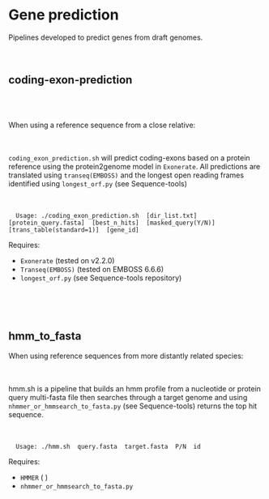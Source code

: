 # Gene prediction

Pipelines developed to predict genes from draft genomes. <br /> <br /> <br /> 



## coding-exon-prediction <br /> <br /> <br /> 


When using a reference sequence from a close relative:<br /> <br /> <br /> 


`coding_exon_prediction.sh`  will predict coding-exons based on a protein reference using the protein2genome model in `Exonerate`. All predictions are translated using `transeq(EMBOSS)` and the longest open reading frames identified using `longest_orf.py` (see Sequence-tools) <br /> <br /> <br /> 

  
      Usage: ./coding_exon_prediction.sh  [dir_list.txt]  [protein_query.fasta]  [best_n_hits]  [masked_query(Y/N)]  [trans_table(standard=1)]  [gene_id]



Requires:
* `Exonerate` (tested on v2.2.0)
* `Transeq(EMBOSS)` (tested on EMBOSS 6.6.6)
* `longest_orf.py` (see Sequence-tools repository)



<br /> <br /> <br /> 


## hmm_to_fasta

When using reference sequences from more distantly related species: <br /> <br /> <br /> 


hmm.sh is a pipeline that builds an hmm profile from a nucleotide or protein query multi-fasta file then searches through a target genome and
using `nhmmer_or_hmmsearch_to_fasta.py` (see Sequence-tools) returns the top hit sequence.<br /> <br /> <br /> 


      Usage: ./hmm.sh  query.fasta  target.fasta  P/N  id



Requires:
* `HMMER` ( )
* `nhmmer_or_hmmsearch_to_fasta.py`



